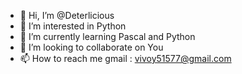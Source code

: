 - 👋 Hi, I’m @Deterlicious
- 👀 I’m interested in Python
- 🌱 I’m currently learning Pascal and Python
- 💞️ I’m looking to collaborate on You
- 📫 How to reach me gmail : vivoy51577@gmail.com

